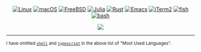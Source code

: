 <!-- Badges -->
<!-- Note: I used to use names like "OS," "Terminal," "Code," and "Shell," but this was taking up too much horizontal space, so now the first component of the badge is a ZWSP U+200B in order to keep the logo in a different colour -->
<p><div align="center">

  [![Linux](https://img.shields.io/badge/​-Linux-informational?style=flat&logo=linux&logoColor=white&color=7c5c87)](https://kernel.org/) <!-- https://git.kernel.org/pub/scm/linux/kernel/git/torvalds/linux.git/ -->
  [![macOS](https://img.shields.io/badge/​-macOS-informational?style=flat&logo=apple&logoColor=white&color=7c5c87)](https://www.apple.com/macos/) <!-- Proprietary -->
  [![FreeBSD](https://img.shields.io/badge/​-FreeBSD-informational?style=flat&logo=freebsd&logoColor=white&color=7c5c87)](https://www.freebsd.org/) <!-- https://cgit.freebsd.org/ -->
  [![Julia](https://img.shields.io/badge/​-Julia-informational?style=flat&logo=julia&logoColor=white&color=7c5c87)](https://julialang.org/) <!-- https://github.com/JuliaLang/julia -->
  [![Rust](https://img.shields.io/badge/​-Rust-informational?style=flat&logo=rust&logoColor=white&color=7c5c87)](https://www.rust-lang.org/) <!-- https://github.com/rust-lang/rust -->
  [![Emacs](https://img.shields.io/badge/​-Emacs-informational?style=flat&logo=gnu-emacs&logoColor=white&color=7c5c87)](https://www.gnu.org/software/emacs/) <!-- https://cgit.git.savannah.gnu.org/cgit/emacs.git -->
  [![iTerm2](https://img.shields.io/badge/​-iTerm2-informational?style=flat&logo=iterm2&logoColor=white&color=7c5c87)](https://iterm2.com/) <!-- https://github.com/gnachman/iTerm2 -->
  [![fish](https://img.shields.io/badge/​-fish-informational?style=flat&logo=fish-shell&logoColor=white&color=7c5c87)](https://fishshell.com/) <!-- https://github.com/fish-shell/fish-shell -->
  [![bash](https://img.shields.io/badge/​-bash-informational?style=flat&logo=gnu-bash&logoColor=white&color=7c5c87)](https://www.gnu.org/software/bash/) <!-- https://cgit.git.savannah.gnu.org/cgit/bash.git -->
  <!-- [![tcsh](https://img.shields.io/badge/​-tcsh-informational?style=flat&logo=tcsh&logoColor=white&color=7c5c87)](https://www.tcsh.org/) <!-- https://github.com/tcsh-org/tcsh/ - - > -->
  <!-- [![csh](https://img.shields.io/badge/​-csh-informational?style=flat&logo=csh&logoColor=white&color=7c5c87)](https://www.grymoire.com/unix/CshTop10.txt) <!-- https://cvsweb.netbsd.org/bsdweb.cgi/src/bin/csh/ - - > -->
</div></p>

<!-- Language Stats -->
<div align="center">
  <a href="https://github.com/anuraghazra/github-readme-stats">
    <!--<img align="center" src="https://github-readme-stats.vercel.app/api?username=jakewilliami&show_icons=true&theme=darcula" />-->
  </a>
  <a href="https://github.com/anuraghazra/github-readme-stats">
   <img align="center" src="https://github-readme-stats.vercel.app/api/top-langs/?username=jakewilliami&hide=shell,typescript,handlebars,less&exclude_repo=jakewilliami.github.io&theme=darcula&langs_count=10&layout=compact" />
  </a>
</div>


---

<sup>I have omitted [`shell`](https://github.com/jakewilliami/scripts/tree/master/bash) and [`typescript`](https://github.com/jakewilliami/GorillaSCExperiment/tree/master/src) in the above list of "Most Used Languages".</sup>
